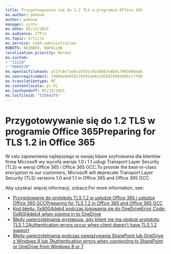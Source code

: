 ```yaml
---
title: Przygotowywanie się do 1.2 TLS w programie Office 365
ms.author: pebaum
author: pebaum
manager: scotv
ms.date: 05/13/2021
ms.audience: ITPro
ms.topic: article
ms.service: o365-administration
ROBOTS: NOINDEX, NOFOLLOW
localization_priority: Normal
ms.custom:
- "11220"
- "9006570"
ms.openlocfilehash: a727c0cfae0caf93e19148087e8b4cf903489ab6
ms.sourcegitcommit: f4866e94918c7b591ad0cd3b58169d340bcc7f00
ms.translationtype: MT
ms.contentlocale: pl-PL
ms.lasthandoff: 05/19/2021
ms.locfileid: "52564379"
---
```

# <a name="preparing-for-tls-12-in-office-365"></a><span data-ttu-id="48017-102">Przygotowywanie się do 1.2 TLS w programie Office 365</span><span class="sxs-lookup"><span data-stu-id="48017-102">Preparing for TLS 1.2 in Office 365</span></span>

<span data-ttu-id="48017-103">W celu zapewnienia najlepszego w swojej klasie szyfrowania dla klientów firma Microsoft wy wycofa wersje 1.0 i 1.1 usługi Transport Layer Security (TLS) w wersji Office 365 i Office 365 GCC.</span><span class="sxs-lookup"><span data-stu-id="48017-103">To provide the best-in-class encryption to our customers, Microsoft will deprecate Transport Layer Security (TLS) versions 1.0 and 1.1 in Office 365 and Office 365 GCC.</span></span> 

<span data-ttu-id="48017-104">Aby uzyskać więcej informacji, zobacz:</span><span class="sxs-lookup"><span data-stu-id="48017-104">For more information, see:</span></span>

- [<span data-ttu-id="48017-105">Przygotowanie do protokołu TLS 1.2 w usłudze Office 365 i usłudze Office 365 GCC</span><span class="sxs-lookup"><span data-stu-id="48017-105">Preparing for TLS 1.2 in Office 365 and Office 365 GCC</span></span>](/microsoft-365/compliance/prepare-tls-1.2-in-office-365)
- [<span data-ttu-id="48017-106">Kod błędu: 0x8004deb4 podczas logowania się do OneDrive</span><span class="sxs-lookup"><span data-stu-id="48017-106">Error Code: 0x8004deb4 when signing in to OneDrive</span></span>](https://support.microsoft.com/office/error-code-0x8004deb4-when-signing-in-to-onedrive-e8a8d97c-a87e-4dda-a67e-bae4fef05dcb)
- [<span data-ttu-id="48017-107">Błędy uwierzytelniania występują, gdy klient nie ma obsługi protokołu TLS 1.2</span><span class="sxs-lookup"><span data-stu-id="48017-107">Authentication errors occur when client doesn't have TLS 1.2 support</span></span>](/sharepoint/troubleshoot/administration/authentication-errors-tls12-support)
- [<span data-ttu-id="48017-108">Błędy uwierzytelniania podczas nawiązywania SharePoint lub OneDrive z Windows 8 lub 7</span><span class="sxs-lookup"><span data-stu-id="48017-108">Authentication errors when connecting to SharePoint or OneDrive from Windows 8 or 7</span></span>](/sharepoint/troubleshoot/administration/authentication-errors-windows7)